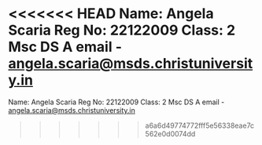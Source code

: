 <<<<<<< HEAD
Name: Angela Scaria
Reg No: 22122009
Class: 2 Msc DS A
email - angela.scaria@msds.christuniversity.in
=======
Name: Angela Scaria
Reg No: 22122009
Class: 2 Msc DS A
email - angela.scaria@msds.christuniversity.in
>>>>>>> a6a6d49774772fff5e56338eae7c562e0d0074dd
